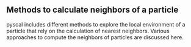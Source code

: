 Methods to calculate neighbors of a particle
--------------------------------------------

pyscal includes different methods to explore the local environment of a
particle that rely on the calculation of nearest neighbors. Various
approaches to compute the neighbors of particles are discussed here.